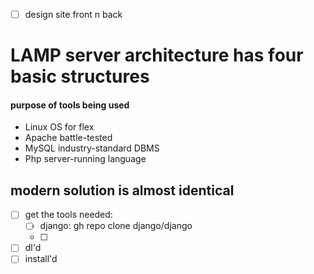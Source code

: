 - [ ] design site front n back

# LAMP server architecture has four basic structures
#### purpose of tools being used
- Linux OS for flex
- Apache battle-tested
- MySQL industry-standard DBMS
- Php server-running language
## modern solution is almost identical

- [ ] get the tools needed:
	- [ ] django: gh repo clone django/django
	- [ ] 
- [ ] dl'd
- [ ] install'd 